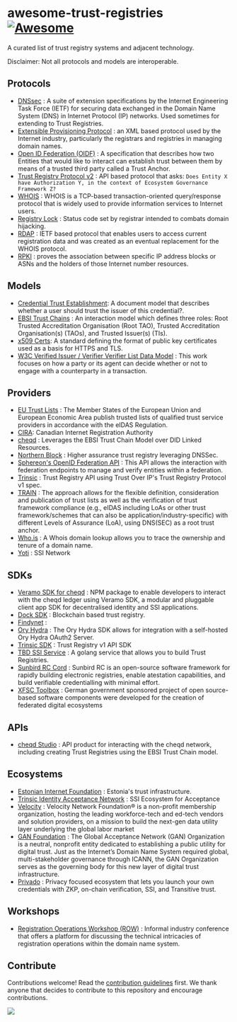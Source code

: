 # awesome-trust-registries [![Awesome](https://awesome.re/badge.svg)](https://awesome.re)

A curated list of trust registry systems and adjacent technology.

Disclaimer: Not all protocols and models are interoperable. 

## Protocols

- [DNSsec](https://en.wikipedia.org/wiki/Domain_Name_System_Security_Extensions) : A suite of extension specifications by the Internet Engineering Task Force (IETF) for securing data exchanged in the Domain Name System (DNS) in Internet Protocol (IP) networks. Used sometimes for extending to Trust Registries.
- [Extensible Provisioning Protocol](https://icannwiki.org/Extensible_Provisioning_Protocol) : an XML based protocol used by the Internet industry, particularly the registrars and registries in managing domain names.
- [Open ID Federation \(OIDF\)](https://openid.net/specs/openid-federation-1_0.html) : A specification that describes how two Entities that would like to interact can establish trust between them by means of a trusted third party called a Trust Anchor.
- [Trust Registry Protocol v2](https://github.com/trustoverip/tswg-trust-registry-protocol) : API based protocol that asks: `Does Entity X have Authorization Y, in the context of Ecosystem Governance Framework Z?`
- [WHOIS](https://www.rfc-editor.org/rfc/rfc3912) :  WHOIS is a TCP-based transaction-oriented query/response protocol that is widely used to provide information services to Internet users.
- [Registry Lock](https://en.wikipedia.org/wiki/Registrar-Lock) : Status code set by registrar intended to combats domain hijacking.
- [RDAP](https://www.icann.org/rdap) : IETF based protocol that enables users to access current registration data and was created as an eventual replacement for the WHOIS protocol. 
- [RPKI](https://en.wikipedia.org/wiki/Resource_Public_Key_Infrastructure) : proves the association between specific IP address blocks or ASNs and the holders of those Internet number resources. 

## Models

- [Credential Trust Establishment](https://identity.foundation/credential-trust-establishment/): A document model that describes whether a user should trust the issuer of this credential?. 
- [EBSI Trust Chains](https://hub.ebsi.eu/get-started/design/trust-chain) : An interaction model which defines three roles: Root Trusted Accreditation Organisation (Root TAO), Trusted Accreditation Organisation(s) (TAOs), and Trusted Issuer(s) (TIs).
- [x509 Certs](https://en.wikipedia.org/wiki/X.509): A standard defining the format of public key certificates used as a basis for HTTPS and TLS. 
- [W3C Verified Issuer / Verifier Verifier List Data Model](https://w3c-ccg.github.io/verifiable-issuers-verifiers/) : This work focuses on how a party or its agent can decide whether or not to engage with a counterparty in a transaction. 

## Providers

- [EU Trust Lists](https://eidas.ec.europa.eu/efda/tl-browser/#/screen/home) : The Member States of the European Union and European Economic Area publish trusted lists of qualified trust service providers in accordance with the eIDAS Regulation.
- [CIRA](https://dtlab-labcn.org/en/trust-registry-canadian-internet-registry-authority-cira/): Canadian Internet Registration Authority
- [cheqd](https://docs.cheqd.io/product/studio/trust-registries) : Leverages the EBSI Trust Chain Model over DID Linked Resources. 
- [Northern Block](https://northernblock.io/tag/trust-registry/) : Higher assurance trust registry leveraging DNSSec.
- [Sphereon's OpenID Federation API](https://app.swaggerhub.com/apis/SphereonInt/OpenIDFederationAPI/1.0.0-d35#/) : This API allows the interaction with federation endpoints to manage and verify entities within a federation.
- [Trinsic](https://docs.trinsic.id/reference/services/trust-registry-service/) : Trust Registry API using Trust Over IP's Trust Registry Protocol v1 spec.
- [TRAIN](https://train.trust-scheme.de/info/) : The approach allows for the flexible definition, consideration and publication of trust lists as well as the verification of trust framework compliance (e.g., eIDAS including LoAs or other trust framework/schemes that can also be application/industry-specific) with different Levels of Assurance (LoA), using DNS(SEC) as a root trust anchor. 
- [Who.is](https://www.whois.com/whois/whois.net) : A Whois domain lookup allows you to trace the ownership and tenure of a domain name.
- [Yoti](https://www.yoti.com/) : SSI Network

## SDKs 

- [Veramo SDK for cheqd](https://github.com/cheqd/did-provider-cheqd) : NPM package to enable developers to interact with the cheqd ledger using Veramo SDK, a modular and pluggable client app SDK for decentralised identity and SSI applications.
- [Dock SDK](https://docs.dock.io/open-source-community/blockchain-sdk/trust-registry/sdk) : Blockchain based trust registry.
- [Findynet]() : 
- [Ory Hydra](https://www.ory.sh/docs/hydra/sdk/overview) : The Ory Hydra SDK allows for integration with a self-hosted Ory Hydra OAuth2 Server.
- [Trinsic SDK](https://github.com/trinsic-id/sdk) : Trust Registry v1 API SDK
- [TBD SSI Service](https://github.com/TBD54566975/ssi-service) : A golang service that allows you to build Trust Registries. 
- [Sunbird RC Cord](https://github.com/Sunbird-RC/sunbird-rc-core) : Sunbird RC is an open-source software framework for rapidly building electronic registries, enable atestation capabilities, and build verifiable credentialling with minimal effort.
- [XFSC Toolbox](https://www.gxfs.eu/set-of-services/) : German government sponsored project of open source-based software components were developed for the creation of federated digital ecosystems

## APIs

- [cheqd Studio](https://docs.cheqd.io/product/getting-started/studio) : API product for interacting with the cheqd network, including creating Trust Registries using the EBSI Trust Chain model.

## Ecosystems 

- [Estonian Internet Foundation](https://www.internet.ee/) : Estonia's trust infrastructure.
- [Trinsic Identity Acceptance Network](https://docs.trinsic.id/learn/concepts/ecosystems/) : SSI Ecosystem for Acceptance
- [Velocity](https://www.velocitynetwork.foundation/) : Velocity Network Foundation® is a non-profit membership organization, hosting the leading workforce-tech and ed-tech vendors and solution providers, on a mission to build the next-gen data utility layer underlying the global labor market
- [GAN Foundation](https://gan.foundation/) : The Global Acceptance Network (GAN) Organization is a neutral, nonprofit entity dedicated to establishing a public utility for digital trust. Just as the Internet’s Domain Name System required global, multi-stakeholder governance through ICANN, the GAN Organization serves as the governing body for this new layer of digital trust infrastructure.
- [Privado](https://marketplace.privado.id/ecosystem) : Privacy focused ecosystem that lets you launch your own credentials with ZKP, on-chain verification, SSI, and Transitive trust. 

## Workshops

- [Registration Operations Workshop (ROW)](https://regiops.net/registration-operations-workshop-row) : Informal industry conference that offers a platform for discussing the technical intricacies of registration operations within the domain name system.
## Contribute

Contributions welcome! Read the [contribution guidelines](contributing.md) first. We thank anyone that decides to contribute to this repository and encourage contributions.

<a href="https://github.com/andorsk/awesome-tr/graphs/contributors">
  <img src="https://contrib.rocks/image?repo=andorsk/awesome-tr" />
</a>
